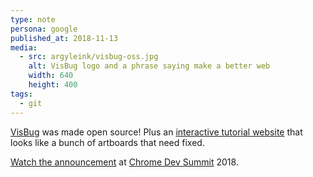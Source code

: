 ```yaml
---
type: note
persona: google
published_at: 2018-11-13
media:
  - src: argyleink/visbug-oss.jpg
    alt: VisBug logo and a phrase saying make a better web
    width: 640
    height: 400
tags: 
  - git
---
```


[VisBug](https://github.com/GoogleChromeLabs/ProjectVisBug) was made open source! Plus an [interactive tutorial website](http://visbug.web.app/) that looks like a bunch of artboards that need fixed.

[Watch the announcement](https://youtu.be/zPHyxvPT0gg?t=1373) at [Chrome Dev Summit](https://developer.chrome.com/devsummit/) 2018.